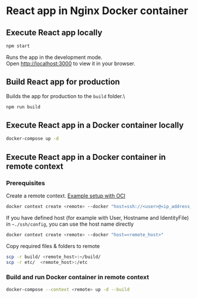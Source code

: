 # React app in Nginx Docker container

## Execute React app locally

```bash
npm start
```

Runs the app in the development mode.\
Open [http://localhost:3000](http://localhost:3000) to view it in your browser.


## Build React app for production

Builds the app for production to the `build` folder.\

```bash
npm run build
```

## Execute React app in a Docker container locally
```bash
docker-compose up -d
```

## Execute React app in a Docker container in remote context

### Prerequisites
Create a remote context. [Example setup with OCI](https://github.com/miikka75/remote-docker)
```bash
docker context create <remote> --docker "host=ssh://<user>@<ip_address_or_hostname>"
```

If you have defined host (for example with User, Hostname and IdentityFile) in `~./ssh/config`, you can use the host name directly
```bash
docker context create <remote> --docker "host=<remote_host>"
```

Copy required files & folders to remote
```bash
scp -r build/ <remote_host>:~/build/
scp -r etc/  <remote_host>:/etc
```

### Build and run Docker container in remote context
```bash
docker-compose --context <remote> up -d --build
```
